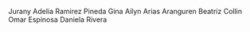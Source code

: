 Jurany Adelia Ramirez Pineda
Gina Ailyn Arias Aranguren
Beatriz Collin
Omar Espinosa
Daniela Rivera
